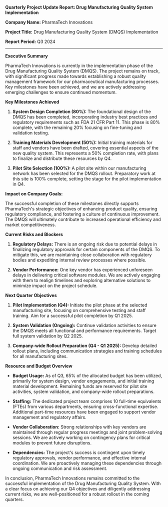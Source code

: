 **Quarterly Project Update Report: Drug Manufacturing Quality System Implementation**

**Company Name:** PharmaTech Innovations

**Project Title:** Drug Manufacturing Quality System (DMQS) Implementation

**Report Period:** Q3 2024

---

**Executive Summary**

PharmaTech Innovations is currently in the implementation phase of the Drug Manufacturing Quality System (DMQS). The project remains on track, with significant progress made towards establishing a robust quality management framework for our pharmaceutical manufacturing processes. Key milestones have been achieved, and we are actively addressing emerging challenges to ensure continued momentum.

**Key Milestones Achieved**

1. **System Design Completion (80%):** The foundational design of the DMQS has been completed, incorporating industry best practices and regulatory requirements such as FDA 21 CFR Part 11. This phase is 80% complete, with the remaining 20% focusing on fine-tuning and validation testing.

2. **Training Materials Development (50%):** Initial training materials for staff and vendors have been drafted, covering essential aspects of the new quality system. This represents a 50% completion rate, with plans to finalize and distribute these resources by Q4.

3. **Pilot Site Selection (100%):** A pilot site within our manufacturing network has been selected for the DMQS rollout. Preparatory work at this site is 100% complete, setting the stage for the pilot implementation in Q4.

**Impact on Company Goals:**

The successful completion of these milestones directly supports PharmaTech's strategic objectives of enhancing product quality, ensuring regulatory compliance, and fostering a culture of continuous improvement. The DMQS will ultimately contribute to increased operational efficiency and market competitiveness.

**Current Risks and Blockers**

1. **Regulatory Delays:** There is an ongoing risk due to potential delays in finalizing regulatory approvals for certain components of the DMQS. To mitigate this, we are maintaining close collaboration with regulatory bodies and expediting internal review processes where possible.

2. **Vendor Performance:** One key vendor has experienced unforeseen delays in delivering critical software modules. We are actively engaging with them to realign timelines and exploring alternative solutions to minimize impact on the project schedule.

**Next Quarter Objectives**

1. **Pilot Implementation (Q4):** Initiate the pilot phase at the selected manufacturing site, focusing on comprehensive testing and staff training. Aim for a successful pilot completion by Q1 2025.

2. **System Validation (Ongoing):** Continue validation activities to ensure the DMQS meets all functional and performance requirements. Target full system validation by Q2 2025.

3. **Company-wide Rollout Preparation (Q4 - Q1 2025):** Develop detailed rollout plans, including communication strategies and training schedules for all manufacturing sites.

**Resource and Budget Overview**

- **Budget Usage:** As of Q3, 65% of the allocated budget has been utilized, primarily for system design, vendor engagements, and initial training material development. Remaining funds are reserved for pilot site activities, system validation, and company-wide rollout preparations.

- **Staffing:** The dedicated project team comprises 10 full-time equivalents (FTEs) from various departments, ensuring cross-functional expertise. Additional part-time resources have been engaged to support vendor management and regulatory affairs.

- **Vendor Collaboration:** Strong relationships with key vendors are maintained through regular progress meetings and joint problem-solving sessions. We are actively working on contingency plans for critical modules to prevent future disruptions.

- **Dependencies:** The project's success is contingent upon timely regulatory approvals, vendor performance, and effective internal coordination. We are proactively managing these dependencies through ongoing communication and risk assessment.

In conclusion, PharmaTech Innovations remains committed to the successful implementation of the Drug Manufacturing Quality System. With a clear focus on achieving our Q4 objectives and diligently addressing current risks, we are well-positioned for a robust rollout in the coming quarters.